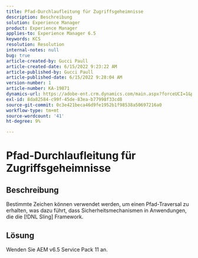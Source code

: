 ```yaml
---
title: Pfad-Durchlaufleitung für Zugriffsgeheimnisse
description: Beschreibung
solution: Experience Manager
product: Experience Manager
applies-to: Experience Manager 6.5
keywords: KCS
resolution: Resolution
internal-notes: null
bug: true
article-created-by: Gucci Paull
article-created-date: 6/15/2022 9:23:22 AM
article-published-by: Gucci Paull
article-published-date: 6/15/2022 9:28:04 AM
version-number: 1
article-number: KA-19871
dynamics-url: https://adobe-ent.crm.dynamics.com/main.aspx?forceUCI=1&pagetype=entityrecord&etn=knowledgearticle&id=7d9168ca-8cec-ec11-bb3d-000d3a5c4890
exl-id: 8da82584-c99f-45de-83ea-b77998f33cd8
source-git-commit: 0c3e421beca46d9fe1952b1f98538a50697216a0
workflow-type: tm+mt
source-wordcount: '41'
ht-degree: 9%

---
```


# Pfad-Durchlaufleitung für Zugriffsgeheimnisse

## Beschreibung

Bestimmte Zeichen können verwendet werden, um einen Pfad-Traversal zu erhalten, was dazu führt, dass Sicherheitsmechanismen in Anwendungen, die die [!DNL Sling] Framework.

## Lösung

Wenden Sie AEM v6.5 Service Pack 11 an.
